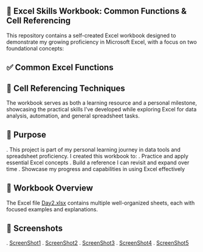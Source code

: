 ## 📘 Excel Skills Workbook: Common Functions & Cell Referencing

This repository contains a self-created Excel workbook designed to demonstrate my growing proficiency in Microsoft Excel, with a focus on two foundational concepts:

## ✅ Common Excel Functions

## 🔗 Cell Referencing Techniques

The workbook serves as both a learning resource and a personal milestone, showcasing the practical skills I’ve developed while exploring Excel for data analysis, automation, and general spreadsheet tasks.

## 🎯 Purpose

. This project is part of my personal learning journey in data tools and spreadsheet proficiency. I created this workbook to:
. Practice and apply essential Excel concepts
. Build a reference I can revisit and expand over time
. Showcase my progress and capabilities in using Excel effectively

## 📂 Workbook Overview

The Excel file <a href="https://github.com/RishiTiwari7208/Exel-Concept-Implementation/blob/main/Day2/Day2.xlsx">Day2.xlsx</a> contains multiple well-organized sheets, each with focused examples and explanations.

## 📸 Screenshots

   .  <a href="https://github.com/RishiTiwari7208/Exel-Concept-Implementation/blob/main/Day2/Screenshot1.png">ScreenShot1</a>
   .  <a href="https://github.com/RishiTiwari7208/Exel-Concept-Implementation/blob/main/Day2/ScreenShot2.png">ScreenShot2</a>
   .  <a href="https://github.com/RishiTiwari7208/Exel-Concept-Implementation/blob/main/Day2/ScreenShot3.png">ScreenShot3</a>
   .  <a href="https://github.com/RishiTiwari7208/Exel-Concept-Implementation/blob/main/Day2/ScreenShot4.png">ScreenShot4</a>
   .  <a href="https://github.com/RishiTiwari7208/Exel-Concept-Implementation/blob/main/Day2/ScreenShot5.png">ScreenShot5</a>
